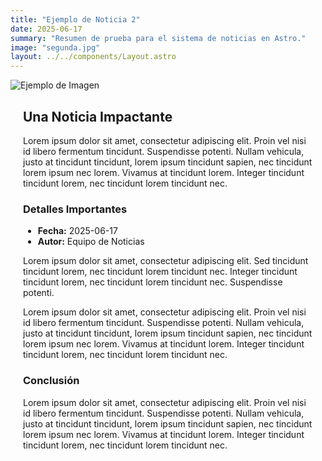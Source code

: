 ```yaml
---
title: "Ejemplo de Noticia 2"
date: 2025-06-17
summary: "Resumen de prueba para el sistema de noticias en Astro."
image: "segunda.jpg" 
layout: ../../components/Layout.astro
---
```

![Ejemplo de Imagen](/noticias-imagenes/segunda.jpg)

<div style="margin: 20px;">

## Una Noticia Impactante

Lorem ipsum dolor sit amet, consectetur adipiscing elit. Proin vel nisi id libero fermentum tincidunt. Suspendisse potenti. Nullam vehicula, justo at tincidunt tincidunt, lorem ipsum tincidunt sapien, nec tincidunt lorem ipsum nec lorem. Vivamus at tincidunt lorem. Integer tincidunt tincidunt lorem, nec tincidunt lorem tincidunt nec.

### Detalles Importantes

- **Fecha:** 2025-06-17  
- **Autor:** Equipo de Noticias  

Lorem ipsum dolor sit amet, consectetur adipiscing elit. Sed tincidunt tincidunt lorem, nec tincidunt lorem tincidunt nec. Integer tincidunt tincidunt lorem, nec tincidunt lorem tincidunt nec. Suspendisse potenti.

Lorem ipsum dolor sit amet, consectetur adipiscing elit. Proin vel nisi id libero fermentum tincidunt. Suspendisse potenti. Nullam vehicula, justo at tincidunt tincidunt, lorem ipsum tincidunt sapien, nec tincidunt lorem ipsum nec lorem. Vivamus at tincidunt lorem. Integer tincidunt tincidunt lorem, nec tincidunt lorem tincidunt nec.

### Conclusión

Lorem ipsum dolor sit amet, consectetur adipiscing elit. Proin vel nisi id libero fermentum tincidunt. Suspendisse potenti. Nullam vehicula, justo at tincidunt tincidunt, lorem ipsum tincidunt sapien, nec tincidunt lorem ipsum nec lorem. Vivamus at tincidunt lorem. Integer tincidunt tincidunt lorem, nec tincidunt lorem tincidunt nec.

</div>
